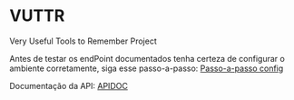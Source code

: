# VUTTR
Very Useful Tools to Remember Project

Antes de testar os endPoint documentados tenha certeza de configurar o ambiente corretamente, siga esse passo-a-passo: [Passo-a-passo config](config.md)

Documentação da API: [APIDOC](API_DOC.md)


